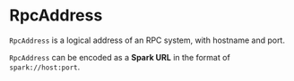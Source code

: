 # RpcAddress

`RpcAddress` is a logical address of an RPC system, with hostname and port.

`RpcAddress` can be encoded as a **Spark URL** in the format of `spark://host:port`.

